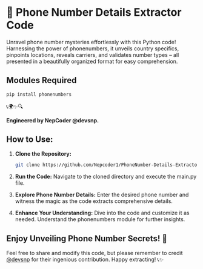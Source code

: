 # 🌟 Phone Number Details Extractor Code

Unravel phone number mysteries effortlessly with this Python code! Harnessing the power of phonenumbers, it unveils country specifics, pinpoints locations, reveals carriers, and validates number types – all presented in a beautifully organized format for easy comprehension.

## Modules Required

```bash
pip install phonenumbers
```

📞🌍✨🔍

**Engineered by NepCoder @devsnp.**

## How to Use:

1. **Clone the Repository:**
   ```bash
   git clone https://github.com/Nepcoder1/PhoneNumber-Details-Extractor.git
   ```

2. **Run the Code:**
   Navigate to the cloned directory and execute the main.py file.

3. **Explore Phone Number Details:**
   Enter the desired phone number and witness the magic as the code extracts comprehensive details.

4. **Enhance Your Understanding:**
   Dive into the code and customize it as needed. Understand the phonenumbers module for further insights.

## Enjoy Unveiling Phone Number Secrets! 🌟

Feel free to share and modify this code, but please remember to credit [@devsnp](https://t.me/devsnp) for their ingenious contribution. Happy extracting! 📞✨
